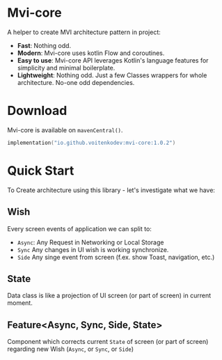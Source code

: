 # **Mvi-core**

A helper to create MVI architecture pattern in project:

- **Fast**: Nothing odd.
- **Modern**: Mvi-core uses kotlin Flow and coroutines.
- **Easy to use**: Mvi-core API leverages Kotlin's language features for simplicity and minimal boilerplate.
- **Lightweight**: Nothing odd. Just a few Classes wrappers for whole architecture. No-one odd dependencies.

# Download
Mvi-core is available on `mavenCentral()`.

```kotlin
implementation("io.github.voitenkodev:mvi-core:1.0.2")
```

# Quick Start
To Create architecture using this library - let's investigate what we have:

## Wish
Every screen events of application we can split to:
- `Async`: Any Request in Networking or Local Storage
- `Sync` Any changes in UI wish is working synchronize.
- `Side` Any singe event from screen (f.ex. show Toast, navigation, etc.)

## State
Data class is like a projection of UI screen (or part of screen) in current moment.

## Feature<Async, Sync, Side, State>
Component which corrects current `State` of screen (or part of screen) regarding new Wish (`Async`, or `Sync`, or `Side`)
